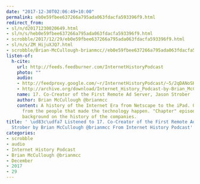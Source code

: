 ```yaml
---
date: "2017-12-30T02:06:49+10:00"
permalink: eb0e59fbee637266a795ada063fdacfa593396f9.html
redirect_from:
- sl/n/d20171230020649.html
- sl/n/s/heb0e59fbee637266a795ada063fdacfa593396f9.html
- scrobble/2017/12/29/eb0e59fbee637266a795ada063fdacfa593396f9.html
- sl/n/s/ZM_HijuXJQ7.html
- scrobble/Brian-McCullough-brianmcc//eb0e59fbee637266a795ada063fdacfa593396f9.html
listen-of:
  h-cite:
    url: http://feeds.feedburner.com/InternetHistoryPodcast
    photo: ""
    audio:
    - http://feedproxy.google.com/~r/InternetHistoryPodcast/~5/2qDANoSH9kU/Chapter_4_Interview_2_-_Co-Creator_of_the_First_Remote_Ad_Server_Jason_Strober.mp3
    - http://archive.org/download/Internet_History_Podcast-by-Brian_McCullough/17_CoCreator_of_the_First_Remote_Ad_Server_Jason_Strober.mp3
    name: 17. Co-Creator of the First Remote Ad Server, Jason Strober
    author: Brian McCullough @brianmcc
    content: A history of the Internet Era from Netscape to the iPad. Oral histories
      from the people that made the technology happen. "Chapter" episodes providing
      background on the history of the companies.
title: ' \ud83c\udfa7 Listened to 17. Co-Creator of the First Remote Ad Server, Jason
  Strober by Brian McCullough @brianmcc From Internet History Podcast'
categories:
- scrobble
- audio
- Internet History Podcast
- Brian McCullough @brianmcc
- December
- 2017
- 29
---
```

